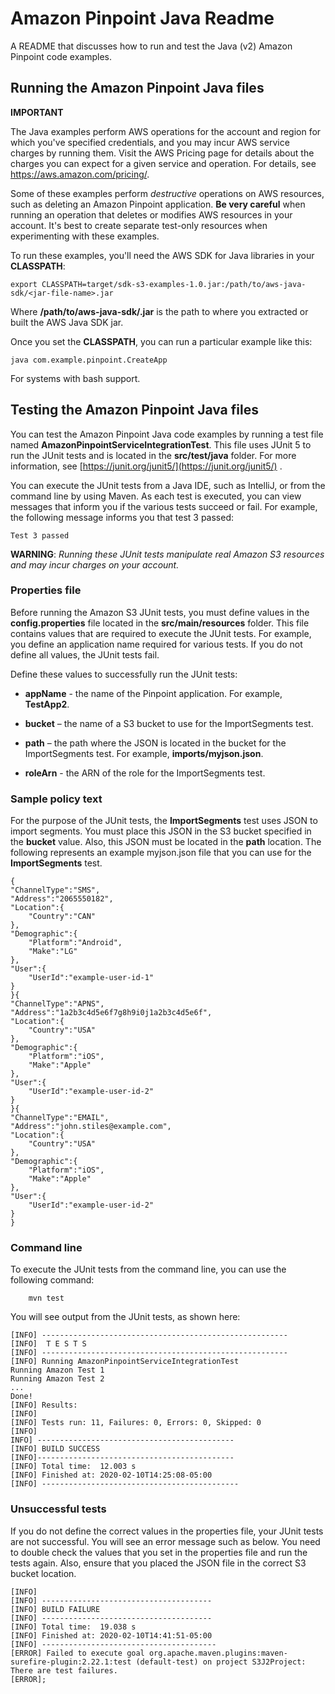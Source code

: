 # Amazon Pinpoint Java Readme

A README that discusses how to run and test the Java (v2) Amazon Pinpoint code examples.

## Running the Amazon Pinpoint Java files

**IMPORTANT**

The Java examples perform AWS operations for the account and region for which you've specified credentials, and you may incur AWS service charges by running them. Visit the AWS Pricing page for details about the charges you can expect for a given service and operation. For details, see https://aws.amazon.com/pricing/.   

Some of these examples perform *destructive* operations on AWS resources, such as deleting an Amazon Pinpoint application. **Be very careful** when running an operation that deletes or modifies AWS resources in your account. It's best to create separate test-only resources when experimenting with these examples.

To run these examples, you'll need the AWS SDK for Java libraries in your **CLASSPATH**:

	export CLASSPATH=target/sdk-s3-examples-1.0.jar:/path/to/aws-java-sdk/<jar-file-name>.jar

Where  **/path/to/aws-java-sdk/<jar-file-name>.jar** is the path to where you extracted or built the AWS Java SDK jar.

Once you set the **CLASSPATH**, you can run a particular example like this:

	java com.example.pinpoint.CreateApp

For systems with bash support.

 ## Testing the Amazon Pinpoint Java files

You can test the Amazon Pinpoint Java code examples by running a test file named **AmazonPinpointServiceIntegrationTest**. This file uses JUnit 5 to run the JUnit tests and is located in the **src/test/java** folder. For more information, see [https://junit.org/junit5/](https://junit.org/junit5/) .

You can execute the JUnit tests from a Java IDE, such as IntelliJ, or from the command line by using Maven. As each test is executed, you can view messages that inform you if the various tests succeed or fail. For example, the following message informs you that test 3 passed:

	Test 3 passed

**WARNING**: _Running these JUnit tests manipulate real Amazon S3 resources and may incur charges on your account._

 ### Properties file
Before running the Amazon S3  JUnit tests, you must define values in the **config.properties** file located in the **src/main/resources** folder. This file contains values that are required to execute the JUnit tests. For example, you define an application name required for various tests. If you do not define all values, the JUnit tests fail.

Define these values to successfully run the JUnit tests:

- **appName** - the name of the Pinpoint application. For example, **TestApp2**.

- **bucket** – the name of a S3 bucket to use for the ImportSegments test. 

- **path** – the path where the JSON is located in the bucket for the ImportSegments test. For example, **imports/myjson.json**.

- **roleArn** - the ARN of the role for the ImportSegments test.


###  Sample policy text

For the purpose of the JUnit tests, the **ImportSegments** test uses JSON to import segments. You must place this JSON in the S3 bucket specified in the **bucket** value. Also, this JSON must be located in the **path** location. The following represents an example myjson.json file that you can use for the **ImportSegments** test.   

	{
   	"ChannelType":"SMS",
   	"Address":"2065550182",
   	"Location":{
      	"Country":"CAN"
   	},
   	"Demographic":{
        "Platform":"Android",
      	"Make":"LG"
   	},
   	"User":{
      	"UserId":"example-user-id-1"
   	}
	}{
   	"ChannelType":"APNS",
   	"Address":"1a2b3c4d5e6f7g8h9i0j1a2b3c4d5e6f",
   	"Location":{
      	"Country":"USA"
   	},
   	"Demographic":{
      	"Platform":"iOS",
      	"Make":"Apple"
   	},
   	"User":{
      	"UserId":"example-user-id-2"
   	}
	}{
   	"ChannelType":"EMAIL",
   	"Address":"john.stiles@example.com",
   	"Location":{
        "Country":"USA"
   	},
   	"Demographic":{
      	"Platform":"iOS",
      	"Make":"Apple"
   	},
   	"User":{
      	"UserId":"example-user-id-2"
   	}
	}


### Command line

To execute the JUnit tests from the command line, you can use the following command:

		mvn test
You will see output from the JUnit tests, as shown here:

	[INFO] -------------------------------------------------------
	[INFO]  T E S T S
	[INFO] -------------------------------------------------------
	[INFO] Running AmazonPinpointServiceIntegrationTest
	Running Amazon Test 1
	Running Amazon Test 2
	...
	Done!
	[INFO] Results:
	[INFO]
	[INFO] Tests run: 11, Failures: 0, Errors: 0, Skipped: 0
	[INFO]
	INFO] --------------------------------------------
	[INFO] BUILD SUCCESS
	[INFO]--------------------------------------------
	[INFO] Total time:  12.003 s
	[INFO] Finished at: 2020-02-10T14:25:08-05:00
	[INFO] --------------------------------------------

### Unsuccessful tests

If you do not define the correct values in the properties file, your JUnit tests are not successful. You will see an error message such as below. You need to double check the values that you set in the properties file and run the tests again. Also, ensure that you placed the JSON file in the correct S3 bucket location.

	[INFO]
	[INFO] --------------------------------------
	[INFO] BUILD FAILURE
	[INFO] --------------------------------------
	[INFO] Total time:  19.038 s
	[INFO] Finished at: 2020-02-10T14:41:51-05:00
	[INFO] ---------------------------------------
	[ERROR] Failed to execute goal org.apache.maven.plugins:maven-surefire-plugin:2.22.1:test (default-test) on project S3J2Project:  There are test failures.
	[ERROR];
